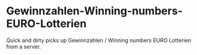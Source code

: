 # Gewinnzahlen-Winning-numbers-EURO-Lotterien

Quick and dirty 
picks up Gewinnzahlen / Winning numbers EURO Lotterien from a server.
